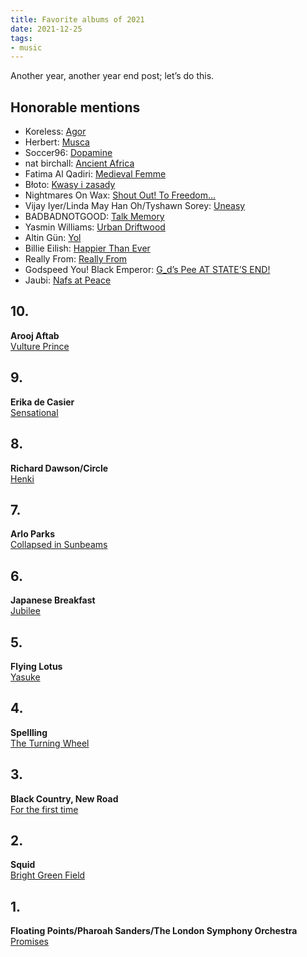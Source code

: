 ```yaml
---
title: Favorite albums of 2021
date: 2021-12-25
tags:
- music
---
```


Another year, another year end post; let’s do this.

<!--more-->

## Honorable mentions

- Koreless: [Agor](https://koreless.bandcamp.com/album/agor)
- Herbert: [Musca](https://matthewherbert.bandcamp.com/album/musca)
- Soccer96: [Dopamine](https://soccer96.bandcamp.com/album/dopamine)
- nat birchall: [Ancient Africa](https://natbirchallmusic.bandcamp.com/album/ancient-africa)
- Fatima Al Qadiri: [Medieval Femme](https://fatimaalqadiri.bandcamp.com/album/medieval-femme)
- Błoto: [Kwasy i zasady](https://bloto.bandcamp.com/album/kwasy-i-zasady)
- Nightmares On Wax: [Shout Out! To Freedom...](https://nightmaresonwax.bandcamp.com/album/shout-out-to-freedom)
- Vijay Iyer/Linda May Han Oh/Tyshawn Sorey: [Uneasy](https://vijayiyer.bandcamp.com/album/uneasy)
- BADBADNOTGOOD: [Talk Memory](https://badbadnotgoodofficial.bandcamp.com/album/talk-memory)
- Yasmin Williams: [Urban Driftwood](https://yasminwilliams.bandcamp.com/album/urban-driftwood)
- Altin Gün: [Yol](https://altingun.bandcamp.com/album/yol)
- Billie Eilish: [Happier Than Ever](https://open.spotify.com/album/0JGOiO34nwfUdDrD612dOp)
- Really From: [Really From](https://reallyfrom.bandcamp.com/album/really-from)
- Godspeed You! Black Emperor: [G_d’s Pee AT STATE’S END!](https://godspeedyoublackemperor.bandcamp.com/album/g-d-s-pee-at-state-s-end)
- Jaubi: [Nafs at Peace](https://jaubi.bandcamp.com/album/nafs-at-peace)

## 10.

**Arooj Aftab**<br>
[Vulture Prince](https://aroojaftab.bandcamp.com/album/vulture-prince)

## 9.

**Erika de Casier**<br>
[Sensational](https://erikadecasier.bandcamp.com/album/sensational)

## 8.

**Richard Dawson/Circle**<br>
[Henki](https://richardmichaeldawson.bandcamp.com/album/henki)

## 7.

**Arlo Parks**<br>
[Collapsed in Sunbeams](https://arloparks.bandcamp.com/album/collapsed-in-sunbeams)

## 6.

**Japanese Breakfast**<br>
[Jubilee](https://michellezauner.bandcamp.com/album/jubilee)

## 5.

**Flying Lotus**<br>
[Yasuke](https://flyinglotus.bandcamp.com/album/yasuke)

## 4.

**Spellling**<br>
[The Turning Wheel](https://spellling.bandcamp.com/album/the-turning-wheel)

## 3.

**Black Country, New Road**<br>
[For the first time](https://blackcountrynewroad.bandcamp.com/album/for-the-first-time)

## 2.

**Squid**<br>
[Bright Green Field](https://squiduk.bandcamp.com/album/bright-green-field)

## 1.

**Floating Points/Pharoah Sanders/The London Symphony Orchestra**<br>
[Promises](https://floatingpoints.bandcamp.com/album/promises)
